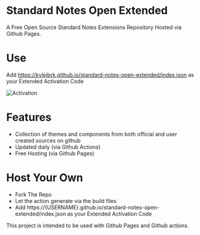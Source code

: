 # Standard Notes Open Extended
A Free Open Source Standard Notes Extensions Repository Hosted via Github Pages.

# Use 
Add https://kylejbrk.github.io/standard-notes-open-extended/index.json as your Extended Activation Code

![Activation](https://github.com/kylejbrk/standard-notes-open-extended/blob/assets/activation.png?raw=true)

# Features
- Collection of themes and components from both official and user created sources on github
- Updated daily (via Github Actions)
- Free Hosting (via Github Pages)

# Host Your Own
- Fork The Repo
- Let the action generate via the build files
- Add https://{USERNAME}.github.io/standard-notes-open-extended/index.json as your Extended Activation Code

This project is intended to be used with Github Pages and Github actions.
